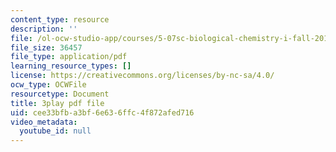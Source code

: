 ```yaml
---
content_type: resource
description: ''
file: /ol-ocw-studio-app/courses/5-07sc-biological-chemistry-i-fall-2013/cee33bfba3bf6e636ffc4f872afed716_345Wz_7CrN4.pdf
file_size: 36457
file_type: application/pdf
learning_resource_types: []
license: https://creativecommons.org/licenses/by-nc-sa/4.0/
ocw_type: OCWFile
resourcetype: Document
title: 3play pdf file
uid: cee33bfb-a3bf-6e63-6ffc-4f872afed716
video_metadata:
  youtube_id: null
---
```

